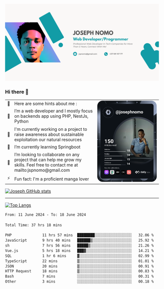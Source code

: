 ![Banner of my profile!](/Joseph_NOMO_NEW.png "Banner")

### Hi there 👋

<!--- | --  | 👋  | Here are some hints about me :                                                                                                 | <td rowspan=6><img src="/devcard.svg" width="400" alt="Joseph NOMO's Dev Card"/></td> |
| --- | --- | ------------------------------------------------------------------------------------------------------------------------------ | ------------------------------------------------------------------------------------- |
| --  | 🔭  | I’m a web developer and I mostly focus on backends app using PHP, NestJs, Python                                               |
| --  | 🦁  | I'm currently working on a project to raise awareness about sustainable exploitation our natural resources                     |
| --  | 🌱  | I’m currently learning Springboot                                                                                              |
| --  | 👯  | I’m looking to collaborate on any project that can help me grow my skills. Feel free to contact me at mailto:jspnomo@gmail.com |
| --  | ⚡  | Fun fact: I'm a proficient manga lover                                                                                         |
--->

<table>
    <tr>
        <td width="1%">👋</td>
        <td width="55%">Here are some hints about me :</td>
        <td rowspan=6 width="44%"><img src="/devcard.svg" width="400" alt="Joseph NOMO's Dev Card"/></td>
    </tr>
    <tr>
        <td>🔭</td>
        <td>I’m a web developer and I mostly focus on backends app using PHP, NestJs, Python</td>
    </tr>
    <tr>
        <td>🦁</td>
        <td>I'm currently working on a project to raise awareness about sustainable exploitation our natural resources</td>
    </tr>
    <tr>
        <td>🌱</td>
        <td>I’m currently learning Springboot</td>
    </tr>
    <tr>
        <td>👯</td>
        <td>I’m looking to collaborate on any project that can help me grow my skills. Feel free to contact me at mailto:jspnomo@gmail.com</td>
    </tr>
    <tr>
        <td>⚡</td>
        <td>Fun fact: I'm a proficient manga lover</td>
    </tr>

</table>

[![Joseph GitHub stats](https://github-readme-stats-seven-sigma-53.vercel.app/api?username=Jspascal)](https://github.com/Jspascal/github-readme-stats)

---

[![Top Langs](https://github-readme-stats-seven-sigma-53.vercel.app/api/top-langs/?username=Jspascal&layout=compact)](https://github.com/Jspascal/github-readme-stats)

<!--START_SECTION:waka-->

```txt
From: 11 June 2024 - To: 18 June 2024

Total Time: 37 hrs 18 mins

PHP              11 hrs 57 mins  ████████░░░░░░░░░░░░░░░░░   32.06 %
JavaScript       9 hrs 40 mins   ██████▒░░░░░░░░░░░░░░░░░░   25.92 %
sh               7 hrs 56 mins   █████▒░░░░░░░░░░░░░░░░░░░   21.26 %
Vue.js           5 hrs 18 mins   ███▓░░░░░░░░░░░░░░░░░░░░░   14.21 %
SQL              1 hr 6 mins     ▓░░░░░░░░░░░░░░░░░░░░░░░░   02.99 %
TypeScript       22 mins         ▒░░░░░░░░░░░░░░░░░░░░░░░░   01.01 %
JSON             20 mins         ▒░░░░░░░░░░░░░░░░░░░░░░░░   00.91 %
HTTP Request     18 mins         ▒░░░░░░░░░░░░░░░░░░░░░░░░   00.83 %
Bash             7 mins          ░░░░░░░░░░░░░░░░░░░░░░░░░   00.31 %
Other            3 mins          ░░░░░░░░░░░░░░░░░░░░░░░░░   00.18 %
```

<!--END_SECTION:waka-->
